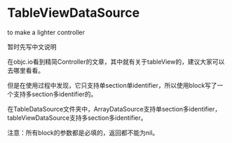 # TableViewDataSource
to make a lighter controller

暂时先写中文说明

在objc.io看到精简Controller的文章，其中就有关于tableView的，建议大家可以去哪里看看。

但是在使用过程中发现，它只支持单section单identifier，所以使用block写了一个支持多section多identifier的。

在TableDataSource文件夹中，ArrayDataSource支持单section多identifier，tableViewDataSource支持多section多identifier。

注意：所有block的参数都是必填的，返回都不能为nil。
